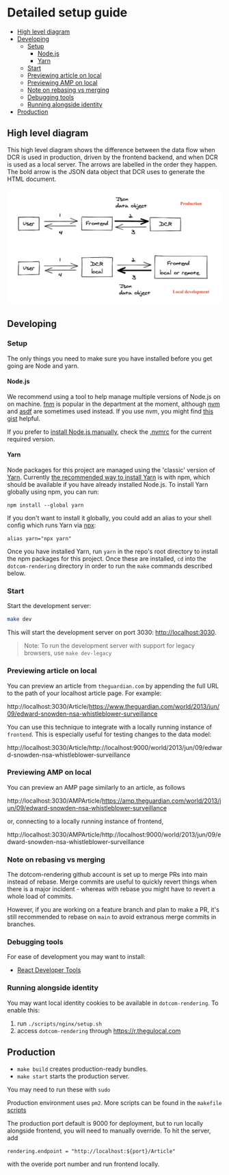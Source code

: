 # Detailed setup guide

<!-- START doctoc generated TOC please keep comment here to allow auto update -->
<!-- DON'T EDIT THIS SECTION, INSTEAD RE-RUN doctoc TO UPDATE -->
<!-- Automatically created with yarn run createtoc and on push hook -->

- [High level diagram](#high-level-diagram)
- [Developing](#developing)
  - [Setup](#setup)
    - [Node.js](#nodejs)
    - [Yarn](#yarn)
  - [Start](#start)
  - [Previewing article on local](#previewing-article-on-local)
  - [Previewing AMP on local](#previewing-amp-on-local)
  - [Note on rebasing vs merging](#note-on-rebasing-vs-merging)
  - [Debugging tools](#debugging-tools)
  - [Running alongside identity](#running-alongside-identity)
- [Production](#production)

<!-- END doctoc generated TOC please keep comment here to allow auto update -->

## High level diagram

This high level diagram shows the difference between the data flow when DCR is used in production, driven by the frontend backend, and when DCR is used as a local server. The arrows are labelled in the order they happen. The bold arrow is the JSON data object that DCR uses to generate the HTML document.

![](detailed-setup-guide-pics/high-level-diagram.png)

## Developing

### Setup

The only things you need to make sure you have installed before you get going are Node and yarn.

#### Node.js

We recommend using a tool to help manage multiple versions of Node.js on on machine.
[fnm](https://github.com/Schniz/fnm) is popular in the department at the moment, although
[nvm](https://github.com/creationix/nvm) and [asdf](https://github.com/asdf-vm/asdf) are
sometimes used instead.
If you use nvm, you might find
[this gist](https://gist.github.com/sndrs/5940e9e8a3f506b287233ed65365befb) helpful.

If you prefer to [install Node.js manually](https://nodejs.org),
check the [.nvmrc](https://github.com/guardian/dotcom-rendering/blob/main/.nvmrc) for the current required version.

#### Yarn

Node packages for this project are managed using the 'classic' version of [Yarn](https://classic.yarnpkg.com/).
Currently [the recommended way to install Yarn](https://classic.yarnpkg.com/lang/en/docs/install/)
is with npm, which should be available if you have already installed Node.js. To install Yarn
globally using npm, you can run:

```
npm install --global yarn
```

If you don't want to install it globally, you could add an alias to your shell config which runs
Yarn via [npx](https://www.npmjs.com/package/npx):

```
alias yarn="npx yarn"
```

Once you have installed Yarn, run `yarn` in the repo's root directory to install the npm packages
for this project. Once these are installed, `cd` into the `dotcom-rendering` directory in order to
run the `make` commands described below.

### Start

Start the development server:

```bash
make dev
```

This will start the development server on port 3030: [http://localhost:3030](http://localhost:3030).

> Note: To run the development server with support for legacy browsers, use `make dev-legacy`

### Previewing article on local

You can preview an article from `theguardian.com` by appending the full URL to the path of your localhost article page. For example:

http://localhost:3030/Article/https://www.theguardian.com/world/2013/jun/09/edward-snowden-nsa-whistleblower-surveillance

You can use this technique to integrate with a locally running instance of `frontend`. This is especially useful for testing changes to the data model:

http://localhost:3030/Article/http://localhost:9000/world/2013/jun/09/edward-snowden-nsa-whistleblower-surveillance

### Previewing AMP on local

You can preview an AMP page similarly to an article, as follows

http://localhost:3030/AMPArticle/https://amp.theguardian.com/world/2013/jun/09/edward-snowden-nsa-whistleblower-surveillance

or, connecting to a locally running instance of frontend,

http://localhost:3030/AMPArticle/http://localhost:9000/world/2013/jun/09/edward-snowden-nsa-whistleblower-surveillance

### Note on rebasing vs merging

The dotcom-rendering github account is set up to merge PRs into main instead of rebase. Merge commits are useful to quickly revert things when there is a major incident - whereas with rebase you might have to revert a whole load of commits.

However, if you are working on a feature branch and plan to make a PR, it's still recommended to rebase on `main` to avoid extranous merge commits in branches.

### Debugging tools

For ease of development you may want to install:

-   [React Developer Tools](https://github.com/facebook/react-devtools)

### Running alongside identity

You may want local identity cookies to be available in `dotcom-rendering`. To enable this:

1. run `./scripts/nginx/setup.sh`
1. access `dotcom-rendering` through https://r.thegulocal.com

## Production

-   `make build` creates production-ready bundles.
-   `make start` starts the production server.

You may need to run these with `sudo`

Production environment uses `pm2`. More scripts can be found in the `makefile` [scripts](https://github.com/guardian/dotcom-rendering/blob/e2c020f7e0ed24751ea729eec93f1271d37e3b50/makefile#L31)

The production port default is 9000 for deployment, but to run locally alongside frontend, you will need to manually override. To hit the server, add

```
rendering.endpoint = "http://localhost:${port}/Article"
```

with the overide port number and run frontend locally.
